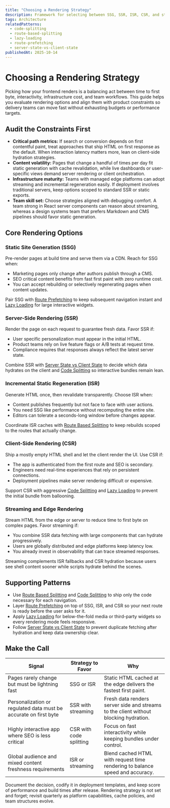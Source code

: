 ```yaml
---
title: "Choosing a Rendering Strategy"
description: Framework for selecting between SSG, SSR, ISR, CSR, and streaming approaches.
tags: Architecture
relatedPatterns:
  - code-splitting
  - route-based-splitting
  - lazy-loading
  - route-prefetching
  - server-state-vs-client-state
publishedAt: 2025-10-14
---
```


# Choosing a Rendering Strategy

Picking how your frontend renders is a balancing act between time to first byte, interactivity, infrastructure cost, and team workflows. This guide helps you evaluate rendering options and align them with product constraints so delivery teams can move fast without exhausting budgets or performance targets.

## Audit the Constraints First

- **Critical path metrics:** If search or conversion depends on first contentful paint, treat approaches that ship HTML on first response as the default. When interaction latency matters more, lean on client-side hydration strategies.
- **Content volatility:** Pages that change a handful of times per day fit static generation with cache revalidation, while live dashboards or user-specific views demand server rendering or client orchestration.
- **Infrastructure maturity:** Teams with managed edge platforms can adopt streaming and incremental regeneration easily. If deployment involves traditional servers, keep options scoped to standard SSR or static exports.
- **Team skill set:** Choose strategies aligned with debugging comfort. A team strong in React server components can reason about streaming, whereas a design systems team that prefers Markdown and CMS pipelines should favor static generation.

## Core Rendering Options

### Static Site Generation (SSG)

Pre-render pages at build time and serve them via a CDN. Reach for SSG when:

- Marketing pages only change after authors publish through a CMS.
- SEO critical content benefits from fast first paint with zero runtime cost.
- You can accept rebuilding or selectively regenerating pages when content updates.

Pair SSG with [Route Prefetching](/route-prefetching) to keep subsequent navigation instant and [Lazy Loading](/lazy-loading) for large interactive widgets.

### Server-Side Rendering (SSR)

Render the page on each request to guarantee fresh data. Favor SSR if:

- User specific personalization must appear in the initial HTML.
- Product teams rely on live feature flags or A/B tests at request time.
- Compliance requires that responses always reflect the latest server state.

Combine SSR with [Server State vs Client State](/server-state-vs-client-state) to decide which data hydrates on the client and [Code Splitting](/code-splitting) so interactive bundles remain lean.

### Incremental Static Regeneration (ISR)

Generate HTML once, then revalidate transparently. Choose ISR when:

- Content publishes frequently but not face to face with user actions.
- You need SSG like performance without recomputing the entire site.
- Editors can tolerate a seconds-long window before changes appear.

Coordinate ISR caches with [Route Based Splitting](/route-based-splitting) to keep rebuilds scoped to the routes that actually change.

### Client-Side Rendering (CSR)

Ship a mostly empty HTML shell and let the client render the UI. Use CSR if:

- The app is authenticated from the first route and SEO is secondary.
- Engineers need real-time experiences that rely on persistent connections.
- Deployment pipelines make server rendering difficult or expensive.

Support CSR with aggressive [Code Splitting](/code-splitting) and [Lazy Loading](/lazy-loading) to prevent the initial bundle from ballooning.

### Streaming and Edge Rendering

Stream HTML from the edge or server to reduce time to first byte on complex pages. Favor streaming if:

- You combine SSR data fetching with large components that can hydrate progressively.
- Users are globally distributed and edge platforms keep latency low.
- You already invest in observability that can trace streamed responses.

Streaming complements ISR fallbacks and CSR hydration because users see shell content sooner while scripts hydrate behind the scenes.

## Supporting Patterns

- Use [Route Based Splitting](/route-based-splitting) and [Code Splitting](/code-splitting) to ship only the code necessary for each navigation.
- Layer [Route Prefetching](/route-prefetching) on top of SSG, ISR, and CSR so your next route is ready before the user asks for it.
- Apply [Lazy Loading](/lazy-loading) for below-the-fold media or third-party widgets so every rendering mode feels responsive.
- Follow [Server State vs Client State](/server-state-vs-client-state) to prevent duplicate fetching after hydration and keep data ownership clear.

## Make the Call

| Signal | Strategy to Favor | Why |
| --- | --- | --- |
| Pages rarely change but must be lightning fast | SSG or ISR | Static HTML cached at the edge delivers the fastest first paint. |
| Personalization or regulated data must be accurate on first byte | SSR with streaming | Fresh data renders server side and streams to the client without blocking hydration. |
| Highly interactive app where SEO is less critical | CSR with code splitting | Focus on fast interactivity while keeping bundles under control. |
| Global audience and mixed content freshness requirements | ISR or streaming | Blend cached HTML with request time rendering to balance speed and accuracy. |

Document the decision, codify it in deployment templates, and keep score of performance and build times after release. Rendering strategy is not set and forget; revisit quarterly as platform capabilities, cache policies, and team structures evolve.
